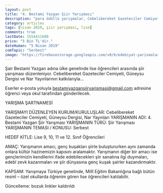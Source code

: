 ```yaml
---
layout: post
title: "4. Bestami Yazgan Şiir Yarışması"
description: "para ödüllü yarışmalar, Cebelibereket Gazeteciler Cemiyeti, Güneysu Dergisi, Nar Yayınları"
category: articles
tags: [nisan 2019, şiir yarışması, lise]
comments: true
lastDate: 1554411600
price: "5 Bin TL'dir."
dateHuman: "5 Nisan 2019"
comTopic: "Serbest"
image: "https://firebasestorage.googleapis.com/v0/b/edebiyat-yarismalari.appspot.com/o/bestami-yazgan.jpg?alt=media&token=4b80e5b1-cc1c-4347-8029-dbf3872f1270"
---
```


Şair Bestami Yazgan adına ülke genelinde lise öğrencileri arasında şiir yarışması düzenleniyor.
Cebelibereket Gazeteciler Cemiyeti, Güneysu Dergisi ve Nar Yayınlarının katkılarıyla...

Eserler e-posta yoluyla bestamiyazgansiiryarismasi@gmail.com adresine öğrenci veya okul tarafından gönderilecek.

YARIŞMA ŞARTNAMESİ

YARIŞMAYI DÜZENLEYEN KURUM/KURULUŞLAR: Cebelibereket Gazeteciler Cemiyeti, Güneysu Dergisi, Nar Yayınları
YARIŞMANIN ADI: 4. Bestami Yazgan Şiir Yarışması
YARIŞMANIN TÜRÜ: Şiir Yarışması
YARIŞMANIN TEMASI / KONUSU: Serbest

HEDEF KİTLE: Lise 9, 10, 11 ve 12. Sınıf Öğrencileri

AMAÇ: Yarışmanın amacı, genç kuşakları şiirle buluştururken aynı zamanda onlara kültür hazinemizin kapısını aralamaktır. Yarışmanın diğer bir amacı ise gençlerimizin kendilerini ifade edebilecekleri şiir sanatına ilgi duymaları, edebî zevk kazanmaları ve şiir dünyasına genç kuşak şairler kazandırmaktır.

KAPSAM: Yarışmaya Türkiye genelinde, Millî Eğitim Bakanlığına bağlı bütün resmî – özel okullarda öğrenim gören lise öğrencileri katılabilir.

Güncelleme: bozuk linkler kaldırıldı